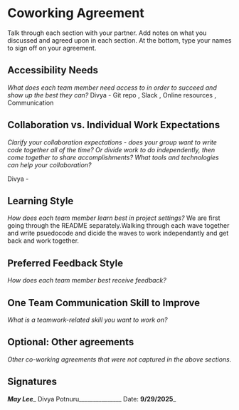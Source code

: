 # Coworking Agreement

Talk through each section with your partner. Add notes on what you discussed and agreed upon in each section. At the bottom, type your names to sign off on your agreement.

## Accessibility Needs
*What does each team member need access to in order to succeed and show up the best they can?*
Divya - Git repo , Slack , Online resources , Communication


## Collaboration vs. Individual Work Expectations
*Clarify your collaboration expectations - does your group want to write code together all of the time? Or divide work to do independently, then come together to share accomplishments? What tools and technologies can help your collaboration?*

Divya - 

## Learning Style
*How does each team member learn best in project settings?*
We are first going through the README separately.Walking through each wave together and write psuedocode and dicide the waves to work independantly and get back and work together.

## Preferred Feedback Style
*How does each team member best receive feedback?*


## One Team Communication Skill to Improve
*What is a teamwork-related skill you want to work on?*


## Optional: Other agreements
*Other co-working agreements that were not captured in the above sections.*

## Signatures
___May Lee____ Divya Potnuru_______________
Date: __9/29/2025___

